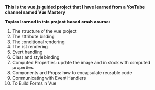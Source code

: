 **This is the vue.js guided project that I have learned from a YouTube channel named Vue Mastery**


**Topics learned in this project-based crash course:**

1. The structure of the vue project
2. The attribute binding
3. The conditional rendering
4. The list rendering 
5. Event handling
6. Class and style binding
7. Computed Properties:  update the image and in stock with computed properties.
8. Components and Props:  how to encapsulate reusable code
9. Communicating with Event Handlers
10. To Build Forms in Vue
